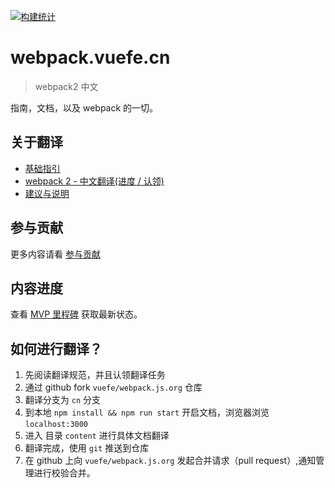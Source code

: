 [![构建统计](https://secure.travis-ci.org/webpack/webpack.js.org.svg)](http://travis-ci.org/webpack/webpack.js.org)

# webpack.vuefe.cn 

> webpack2 中文

指南，文档，以及 webpack 的一切。

## 关于翻译
- [基础指引](https://github.com/vuefe/webpack.js.org/issues/1)
- [webpack 2 - 中文翻译(进度 / 认领)](https://github.com/vuefe/webpack.js.org/issues/2)
- [建议与说明](https://github.com/vuefe/webpack.js.org/issues/3)

## 参与贡献

更多内容请看 [参与贡献](https://github.com/webpack/webpack.js.org/blob/develop/CONTRIBUTING.md)

## 内容进度

查看 [MVP 里程碑](https://github.com/webpack/webpack.js.org/issues?q=is%3Aopen+is%3Aissue+milestone%3A%22Webpack+2+-+Documentation+MVP%22) 获取最新状态。


## 如何进行翻译？

1. 先阅读翻译规范，并且认领翻译任务
1. 通过 github fork  `vuefe/webpack.js.org` 仓库
1. 翻译分支为 `cn` 分支
1. 到本地 `npm install && npm run start` 开启文档，浏览器浏览 `localhost:3000`
1. 进入 目录 `content` 进行具体文档翻译
1. 翻译完成，使用 `git` 推送到仓库
1. 在 github 上向 `vuefe/webpack.js.org` 发起合并请求（pull request）,通知管理进行校验合并。